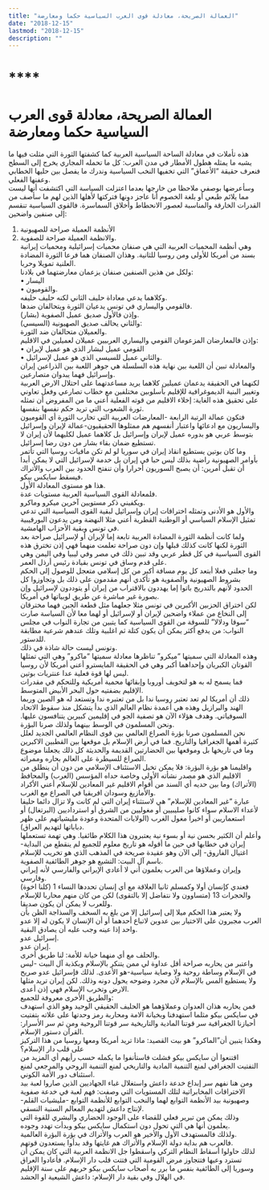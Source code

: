 ```yaml
---
title: "العمالة الصريحة، معادلة قوى العرب السياسية حكما ومعارضة"
date: "2018-12-15"
lastmod: "2018-12-15"
description: ""
---
```

# ****

# **العمالة الصريحة، معادلة قوى العرب السياسية حكما ومعارضة**

هذه تأملات في معادلة الساحة السياسية العربية كما كشفتها الثورة التي مثلت فيها ما يشبه ما يمثله هطول الأمطار في مدن العرب: كل ما تحمله المجاري يخرج إلى السطح فنعرف حقيقة “الأعماق” التي تخفيها النخب السياسية وندرك ما يفصل بين حليها الخطابي وعفنها الفعلي.  
وسأعرضها بوصفي ملاحظا من خارجها بعدما اعتزلت السياسة التي اكتشفت أنها ليست مما يلائم طبعي أو بلغة الخصوم أنا عاجز دونها فتركتها لأهلها الذين لهم ما سأصف من القدرات الخارقة والمناسبة لعصور الانحطاط وأخلاق السماسرة. فالقوى السياسية تنقسم إلى صنفين واضحين:   
1. الأنظمة العميلة صراحة للصهيونية   
2. والانظمة العميلة صراحة للصفوية.   
وهي أنظمة المحميات العربية التي هي صنفان محميات إسرائيلية ومحميات إيرانية بسند من أمريكا للأولى ومن روسيا للثانية. وهذان الصنفان هما فرعا الثورة المضادة العلنية تمويلا وحربا.  
ولكل من هذين الصنفين صنفان يزعمان معارضتهما في بلادنا:   
• اليسار   
• والقوميون.   
وكلاهما يدعي معاداة حليف الثاني لكنه حليف حليفه.  
فالقومي واليساري في تونس يدعيان الثورة ويتحالفان ضدها.   
وإذن فالأول صديق عميل الصفوية (بشار).   
والثاني يحالف صديق الصهيونية (السيسي):   
والعميلان متحالفان ضد الثورة.  
وإذن فالمعارضان المزعومان القومي واليساري العربيين عميلان لعميلين في الاقليم:   
• القومي عميل لبشار الذي هو عميل لإيران   
• والثاني عميل للسيسي الذي هو عميل لإسرائيل.   
والمعادلة تبين أن اللعبة بين نهاية هذه السلسلة هي جوهر اللعبة بين الذراعين إيران وإسرائيل فهما يبدوان متصارعين.  
لكنهما في الحقيقة يدعمان عميلين كلاهما يريد مساعدتهما على احتلال الارض العربية وتغيير البنية الديموغرافية للإقليم بأسلوبين مختلفين مع خطاب تصارعي وفعل تعاوني على تحقيق هذه الغاية: إخلاء الاقليم من قوته الفعلية أعني ما من المفروض أن تمثله ثورة الشعوب التي تريد حكم نفسها بنفسها.  
فتكون عمالة الرتبة الرابعة -المعارضات العربية التي تحارب الثورة أي القوميون واليساريون مع ادعائها واعتبار أنفسهم هم ممثلوها الحقيقيون-عمالة لإيران وإسرائيل بتوسط عربي هو بدوره عميل لإيران وإسرائيل بل كلاهما عميل لكليهما لأن إيران لا تستطيع ضمان بقاء بشار من دون رضا إسرائيل.  
وما كان بوتين يستطيع انقاذ إيران في سوريا لو لم تكن مافيات روسيا التي تأتمر بأوامر الصهيونية راضية بذلك ليس حبا في إيران بل خدمة لإسرائيل التي لا يمكن أبدا أن تقبل أمرين: أن يصبح السوريون أحرارا وأن تنفتح الحدود بين العرب والأتراك فيسقط سايكس بيكو.  
هذا هو مستوى المعادلة الأول.  
فلمعادلة القوى السياسية العربية مستويات عدة.   
ويكفيني ذكر مستويين آخرين ميكرو وماكرو.   
والأول هو الأدنى وتمثله اختراقات إيران وإسرائيل لبقية القوى السياسية التي تدعي تمثيل الإسلام السياسي أو الوطنية القطرية أعني مثلا النهضة ومن يدعون البورقيبية في تونس وبقية الأحزاب الهامشية.  
ولما كانت أنظمة الثورة المضادة العربية تابعة إما لإيران أو لإسرائيل صراحة بعد الثورة لكنها كانت كذلك قبلها وإن دون صراحة تعلمت منهما فهي إذن تخترق هذه القوى السياسية في كل قطر عربي وقد تبين ذلك في مصر وفي ليبيا وفي اليمن وهي على قدم وساق في تونس بقيادة رئيس أرذل العمر.  
وما جعلني فعلا أبتعد كل يوم مسافة أكبر من كل إسلامي متعجل للوصول إلى الحكم بشروط الصهيونية والصفوية هو تأكدي أنهم مقدمون على ذلك بل وتجاوزوا كل الحدود لأنهم بالتدريج باتوا إما يهددون بالاقتراب من إيران أو يتوددون لإسرائيل وإن بصورة غير مباشرة عن طريق لوبياتها في أمريكا.  
لكن اختراق الحزبين الأكبرين في تونس مثلا جعلهما مثل قطعة الجبن فهما مخترقان إلى النخاع من عملاء واضحين لإيران أو لإسرائيل أو لهما معا لأن السياسة صارت “سوقا ودلالا” للسوقة من القوى السياسية كما يتبين من تجارة النواب في مجلس النواب: من يدفع أكثر يمكن أن يكون كتلة ثم اغلبية وتلك عندهم شرعية مطابقة للدستور.  
وتونس ليست حالة شاذة في ذلك.   
وهذه المعادلة التي سميتها “ميكرو” تناظرها معادلة سميتها “ماكرو” وهي التي تمثلها القوتان الكبريان وإحداهما أكبر وهي في الحقيقة المايسترو أعني أمريكا لأن روسيا ليس لها قوة فعلية عدا عنتريات بوتين.  
فما يسمح له به هو لتخويف أوروبا وإبقائها محمية أمريكية وللتحكم في مقدرات الإقليم بضفتيه حول البحر الأبيض المتوسط.  
ذلك أن أمريكا لم تعد تعتبر روسيا ندا بل من تعتبره ندا وتستعد له هو الصين وربما الهند والبرازيل وهذه هي أعمدة نظام العالم الذي بدأ يتشكل منذ سقوط الاتحاد السوفياتي. وهدف هؤلاء الآن هو تصفية الجو في إقليمين كبيرين يتنافسون عليها. ونحن المسلمون في الوسط بينهما ولذلك صرنا البؤرة.  
نحن المسلمون صرنا بؤرة الصراع العالمي بين قوى النظام العالمي الجديد لعلل كثيرة أهمها الجغرافيا والتاريخ. فما في أرض الإسلام بل موقعها بين القطبين الاكبرين وما في تاريخها بل وموقعها بين الحضارتين القديمة والحديثة كل ذلك يجعلنا موضوع الصراع للسيطرة على العالم بحاره وممراته.  
واقليمنا هو بؤرة البؤرة: فلا يمكن تخيل الاستئناف الإسلامي من دون أن ينطلق من الاقليم الذي هو مصدر نشأته الأولى وخاصة حداه المؤسس (العرب) والمحافظ (الأتراك) وما بين حديه أي السند من أقوام الاقليم غير المعادين للإسلام أعني الأكراد والأمازيغ وسودان افريقيا في الصراع مع الغرب.  
عبارة “غير المعادين للإسلام” هي لاستثناء إيران التي لم كانت ولا تزال دائما حليفا لأعداء الاسلام سواء كانوا صليبيين أو مغوليين من الشرق أو استرداديين (البرتغال) أو استعماريين أو اخيرا مغول الغرب (الولايات المتحدة وعودة مليشياتهم على ظهر دباباتها لتهديم العراق).  
وأعلم أن الكثير بحسن نية أو بسوء نية يعتبرون هذا الكلام طائفيا. وهي تهمة تستعملها إيران في خطابها في حين ما أقوله هو تاريخ معلوم للجميع لم ينقطع من البداية-اغتيال الفاروق- إلى الآن وهو عقيدة صريحة في المذهب الذي هو تخريب للإسلام باسم آل البيت: التشيع هو جوهر الطائفية الصفوية.  
وإيران وعملاؤها من العرب يعلمون أني لا أعادي الإيراني والفارسي لأنه إيراني وفارسي.   
فعندي كإنسان أولا وكمسلم ثانيا العلاقة مع أي إنسان تحددها النساء 1 (كلنا اخوة) والحجرات 13 (متساوون ولا نتفاضل إلا بالتقوى) لكن من كان منهم محاربا للإسلام وللعرب لا يمكن أن يكون صديقا.  
ولا يعتبر هذا الحكم ميلا إلى إسرائيل إلا من بلغ به السخف والسذاجة الظن بأن العرب مجبرون على الاختيار بين عدوين لاتباع أحدهما أو أن الإنسان لا يكون له إلا عدو واحد إذا عينه وجب عليه أن يصادق البقية.   
إسرائيل عدو.   
إيران عدو.  
والحلف مع أي منهما خيانة للأمة: لنا طريق أخرى.  
واعتبر من يحاربه صراحة أقل عداوة لي ممن يتنكر بالإسلام وبكذبة آل البيت -ليس في الإسلام وساطة روحية ولا وصاية سياسية-هو الأعدى. لذلك فإسرائيل عدو صريح ولا يستطيع المس بالإسلام لأن مجرد وضوحه يحول دونه وذلك. لكن إيران تريد مثلها الارض وتخرب الإسلام فهي إذن أعدى.  
والطريق الأخرى معروفة للجميع:   
فمن يحاربه هذان العدوان وعملاؤهما هو الحليف الحقيقي الوحيد وهو الذي استهدف في سايكس بيكو مثلما استهدفنا وبخيانة الامة ومحاربة رمز وحدتها على علاته بتفتيت أحيازنا الجغرافية سر قوتنا المادية والتاريخية سر قوتنا الروحية ومن ثم سر الأسرار: القرآن دستور الإسلام.  
وهكذا يتبين أن”الماكرو” هو بيت القصيد: ماذا تريد أمريكا ومعها روسيا من هذا التركيز على قلب دار الإسلام؟   
اقتنعوا أن سايكس بيكو فشلت فاستأنفوا ما يكمله حسب رأيهم أي المزيد من التفتيت الجغرافي لمنع التنمية المادية والتاريخي لمنع التنمية الروحي والمرجعي لمنع استئناف دور الأمة الكوني.  
ومن هنا نفهم سر إبداع خدعة داعش واستغلال غباء الجهاديين الذين صاروا لعبة بيد الاختراقات المخابراتية لتلك المستويات التي وصفت: فهم لعبة في خدعة صفوية وصهيونية بيد الأنظمة التوابع لهما والنخب التوابع للأنظمة التوابع -مليشيات القلم-لإنتاج داعش لتهديم المعالم السنية النسقي.  
وذلك يمكن من تبرير فعلي للقضاء على الوجود الحضاري والبشري للقوة التي يعلمون أنها هي التي تحول دون استكمال سايكس بيكو وبدأت تهدد وجوده.   
ولذلك فالمستهدف الأول والأخير هو العرب والأتراك في بؤرة البؤرة العالمية.  
فالعرب هم بداية دولة الإسلام والأتراك هم غايتها وقد بدأوا يستعدون قوتهم.  
لذلك حاولوا أسقاط النظام التركي واسقطوا جل الانظمة العربية التي كان يمكن أن تسترد وعيها فتتجاوز مرض القومية التي فتتت قلب دار الإسلام. فأعادوا العراق وسوريا إلى الطائفية بنفس ما برر به أصحاب سايكس بيكو حربهم على سنة الإقليم في الهلال وفي بقية دار الإسلام: داعش الشيعية او الحشد.

###